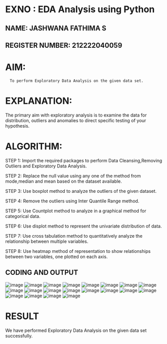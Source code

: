 # EXNO : EDA Analysis using Python
## NAME: JASHWANA FATHIMA S
## REGISTER NUMBER: 212222040059
# AIM:
      To perform Exploratory Data Analysis on the given data set.
      
# EXPLANATION:
  The primary aim with exploratory analysis is to examine the data for distribution, outliers and anomalies to direct specific testing of your hypothesis.
  
# ALGORITHM:
STEP 1: Import the required packages to perform Data Cleansing,Removing Outliers and Exploratory Data Analysis.

STEP 2: Replace the null value using any one of the method from mode,median and mean based on the dataset available.

STEP 3: Use boxplot method to analyze the outliers of the given dataset.

STEP 4: Remove the outliers using Inter Quantile Range method.

STEP 5: Use Countplot method to analyze in a graphical method for categorical data.

STEP 6: Use displot method to represent the univariate distribution of data.

STEP 7: Use cross tabulation method to quantitatively analyze the relationship between multiple variables.

STEP 8: Use heatmap method of representation to show relationships between two variables, one plotted on each axis.

## CODING AND OUTPUT
![image](https://github.com/user-attachments/assets/1f41521d-34a7-44b0-a84d-f78a03485512)
![image](https://github.com/user-attachments/assets/9eafbb00-ebc6-43e4-bbb4-69d744b7d792)
![image](https://github.com/user-attachments/assets/2fda2198-ba4e-4ceb-b66c-88d8ac583dbe)
![image](https://github.com/user-attachments/assets/44b0d836-9fa9-4401-9de5-179ec6f4d956)
![image](https://github.com/user-attachments/assets/2e2a81a3-3d72-4c2e-9d5e-c5902f594ebb)
![image](https://github.com/user-attachments/assets/8d9928c1-c6be-4622-bef4-44e417e659cd)
![image](https://github.com/user-attachments/assets/6c36eaf9-d709-41e5-9085-f14d094bf72c)
![image](https://github.com/user-attachments/assets/09be15eb-cf4c-4d03-b191-c2e2ebcc5213)
![image](https://github.com/user-attachments/assets/9aee6306-a2d1-42be-b25d-3236566b796e)
![image](https://github.com/user-attachments/assets/b8366beb-c969-4f96-b298-8de124f02819)
![image](https://github.com/user-attachments/assets/5d6ba865-c91b-4e07-a5fa-9cbed7148bd2)
![image](https://github.com/user-attachments/assets/37856d40-6960-4622-b601-922aaf182346)
![image](https://github.com/user-attachments/assets/d5d42c7a-ec85-4fea-81c4-45f6855bd1bc)
![image](https://github.com/user-attachments/assets/f97980d2-2c47-44bd-a62b-d500de4a807b)
![image](https://github.com/user-attachments/assets/62513895-a743-4a74-a495-763895275395)
![image](https://github.com/user-attachments/assets/d04721ce-614b-4381-bc5f-e7eefa098c11)
![image](https://github.com/user-attachments/assets/7f559d1f-a0de-40b0-b822-9e5056ed52c5)
![image](https://github.com/user-attachments/assets/7ef8745a-a753-453d-bce6-1998df3fe7d9)
![image](https://github.com/user-attachments/assets/0dc0e325-7b15-4369-83e1-d6a82dfb6c85)
![image](https://github.com/user-attachments/assets/2fa77258-b0f8-4ba4-9381-9d6a3322f363)





















# RESULT
We have performed Exploratory Data Analysis on the given data set successfully.
